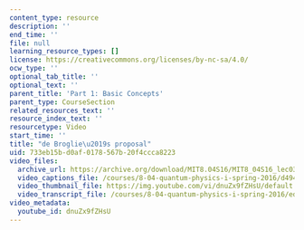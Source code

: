 ```yaml
---
content_type: resource
description: ''
end_time: ''
file: null
learning_resource_types: []
license: https://creativecommons.org/licenses/by-nc-sa/4.0/
ocw_type: ''
optional_tab_title: ''
optional_text: ''
parent_title: 'Part 1: Basic Concepts'
parent_type: CourseSection
related_resources_text: ''
resource_index_text: ''
resourcetype: Video
start_time: ''
title: "de Broglie\u2019s proposal"
uid: 733eb15b-d0af-0178-567b-20f4ccca8223
video_files:
  archive_url: https://archive.org/download/MIT8.04S16/MIT8_04S16_lec03_s4_300k.mp4
  video_captions_file: /courses/8-04-quantum-physics-i-spring-2016/d494976deb905b5286c232afb6c69c41_dnuZx9fZHsU.vtt
  video_thumbnail_file: https://img.youtube.com/vi/dnuZx9fZHsU/default.jpg
  video_transcript_file: /courses/8-04-quantum-physics-i-spring-2016/ed1533bb60bf18869412d7473e5b9b33_dnuZx9fZHsU.pdf
video_metadata:
  youtube_id: dnuZx9fZHsU
---
```

